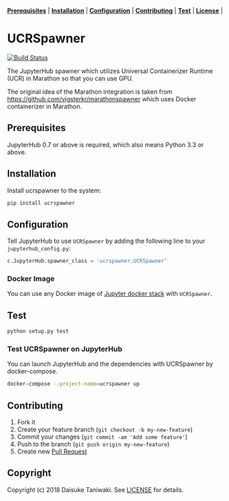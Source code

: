 **[Prerequisites](#prerequisites)** |
**[Installation](#installation)** |
**[Configuration](#configuration)** |
**[Contributing](#contributing)** |
**[Test](#test)** |
**[License](#license)** |


# UCRSpawner

[![Build Status][build-image]][build-link]

The JupyterHub spawner which utilizes Universal Containerizer Runtime (UCR) in Marathon so that you can use GPU.

The original idea of the Marathon integration is taken from https://github.com/vigsterkr/marathonspawner which uses Docker containerizer in Marathon.

## Prerequisites

JupyterHub 0.7 or above is required, which also means Python 3.3 or above.

## Installation

Install ucrspawner to the system:

```bash
pip install ucrspawner
```

## Configuration

Tell JupyterHub to use `UCRSpawner` by adding the following line to your `jupyterhub_config.py`:


```python
c.JupyterHub.spawner_class = 'ucrspawner.UCRSpawner'
```

### Docker Image

You can use any Docker image of [Jupyter docker stack](https://github.com/jupyter/docker-stacks) with `UCRSpawner`.

## Test

```sh
python setup.py test
```

### Test UCRSpawner on JupyterHub

You can launch JupyterHub and the dependencies with UCRSpawner by docker-compose.

```sh
docker-compose --project-name=ucrspawner up
```

## Contributing

1. Fork it
2. Create your feature branch (`git checkout -b my-new-feature`)
3. Commit your changes (`git commit -am 'Add some feature'`)
4. Push to the branch (`git push origin my-new-feature`)
5. Create new [Pull Request](../../pull/new/master)

## Copyright

Copyright (c) 2018 Daisuke Taniwaki. See [LICENSE](LICENSE) for details.


[build-image]: https://travis-ci.org/dtaniwaki/ucrspawner.svg
[build-link]:  https://travis-ci.org/dtaniwaki/ucrspawner
